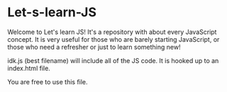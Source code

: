 # Let-s-learn-JS

Welcome to Let's learn JS! It's a repository with about every JavaScript concept. It is very useful for those who are barely starting JavaScript, or those who need a refresher or just to learn something new!

idk.js (best filename) will include all of the JS code. It is hooked up to an index.html file.

You are free to use this file.
